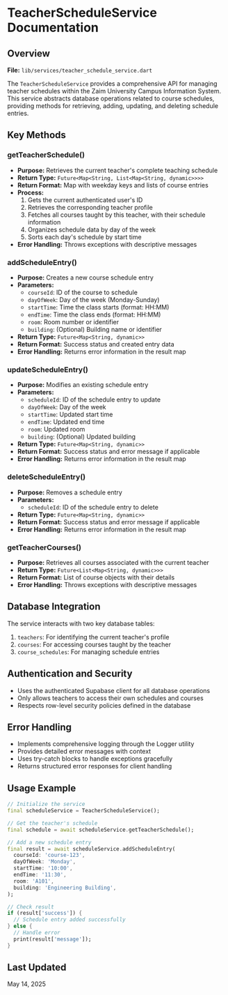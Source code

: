 # TeacherScheduleService Documentation

## Overview

**File:** `lib/services/teacher_schedule_service.dart`

The `TeacherScheduleService` provides a comprehensive API for managing teacher schedules within the Zaim University Campus Information System. This service abstracts database operations related to course schedules, providing methods for retrieving, adding, updating, and deleting schedule entries.

## Key Methods

### getTeacherSchedule()

- **Purpose:** Retrieves the current teacher's complete teaching schedule
- **Return Type:** `Future<Map<String, List<Map<String, dynamic>>>>`
- **Return Format:** Map with weekday keys and lists of course entries
- **Process:**
  1. Gets the current authenticated user's ID
  2. Retrieves the corresponding teacher profile
  3. Fetches all courses taught by this teacher, with their schedule information
  4. Organizes schedule data by day of the week
  5. Sorts each day's schedule by start time
- **Error Handling:** Throws exceptions with descriptive messages

### addScheduleEntry()

- **Purpose:** Creates a new course schedule entry
- **Parameters:**
  - `courseId`: ID of the course to schedule
  - `dayOfWeek`: Day of the week (Monday-Sunday)
  - `startTime`: Time the class starts (format: HH:MM)
  - `endTime`: Time the class ends (format: HH:MM)
  - `room`: Room number or identifier
  - `building`: (Optional) Building name or identifier
- **Return Type:** `Future<Map<String, dynamic>>`
- **Return Format:** Success status and created entry data
- **Error Handling:** Returns error information in the result map

### updateScheduleEntry()

- **Purpose:** Modifies an existing schedule entry
- **Parameters:**
  - `scheduleId`: ID of the schedule entry to update
  - `dayOfWeek`: Day of the week
  - `startTime`: Updated start time
  - `endTime`: Updated end time
  - `room`: Updated room
  - `building`: (Optional) Updated building
- **Return Type:** `Future<Map<String, dynamic>>`
- **Return Format:** Success status and error message if applicable
- **Error Handling:** Returns error information in the result map

### deleteScheduleEntry()

- **Purpose:** Removes a schedule entry
- **Parameters:**
  - `scheduleId`: ID of the schedule entry to delete
- **Return Type:** `Future<Map<String, dynamic>>`
- **Return Format:** Success status and error message if applicable
- **Error Handling:** Returns error information in the result map

### getTeacherCourses()

- **Purpose:** Retrieves all courses associated with the current teacher
- **Return Type:** `Future<List<Map<String, dynamic>>>`
- **Return Format:** List of course objects with their details
- **Error Handling:** Throws exceptions with descriptive messages

## Database Integration

The service interacts with two key database tables:
1. `teachers`: For identifying the current teacher's profile
2. `courses`: For accessing courses taught by the teacher
3. `course_schedules`: For managing schedule entries

## Authentication and Security

- Uses the authenticated Supabase client for all database operations
- Only allows teachers to access their own schedules and courses
- Respects row-level security policies defined in the database

## Error Handling

- Implements comprehensive logging through the Logger utility
- Provides detailed error messages with context
- Uses try-catch blocks to handle exceptions gracefully
- Returns structured error responses for client handling

## Usage Example

```dart
// Initialize the service
final scheduleService = TeacherScheduleService();

// Get the teacher's schedule
final schedule = await scheduleService.getTeacherSchedule();

// Add a new schedule entry
final result = await scheduleService.addScheduleEntry(
  courseId: 'course-123',
  dayOfWeek: 'Monday',
  startTime: '10:00',
  endTime: '11:30',
  room: 'A101',
  building: 'Engineering Building',
);

// Check result
if (result['success']) {
  // Schedule entry added successfully
} else {
  // Handle error
  print(result['message']);
}
```

## Last Updated

May 14, 2025
